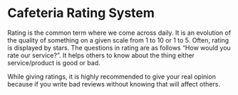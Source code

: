 # Cafeteria Rating System

Rating is the common term where we come across daily. It is an evolution of the quality of something on a given scale from 1 to 10 or 1 to 5. Often, rating is displayed by stars. The questions in rating are as follows “How would you rate our service?”. It helps others to know about the thing either service/product is good or bad.

While giving ratings, it is highly recommended to give your real opinion because if you write bad reviews without knowing that will affect others.

